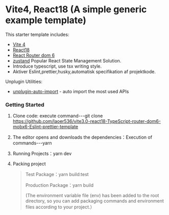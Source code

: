 # Vite4, React18 (A simple generic example template)

This starter template includes:

- [Vite 4](https://vitejs.dev/guide/)
- [React18](https://react.docschina.org/)
- [React Router dom 6](https://reactrouter.com/en/main)
- [zustand](https://github.com/pmndrs/zustand)  Popular React State Management Solution.
- Introduce typescript, use tsx writing style.
- Aktiver Eslint,prettier,husky,automatisk specifikation af projektkode.

Unplugin Utilities:

- [unplugin-auto-import](https://github.com/antfu/unplugin-auto-import) - auto import the most used APIs

### Getting Started

1. Clone code: execute command---git clone https://github.com/laoer536/vite3.0-react18-TypeScript-router-dom6-mobx6-Eslint-prettier-template

2. The editor opens and downloads the dependencies：Execution of commands---yarn

3. Running Projects：yarn dev

4. Packing project

   > Test Package：yarn build:test
   >
   > Production Package：yarn build
   >
   > (The environment variable file (env) has been added to the root directory, so you can add packaging commands and environment files according to your project.）
